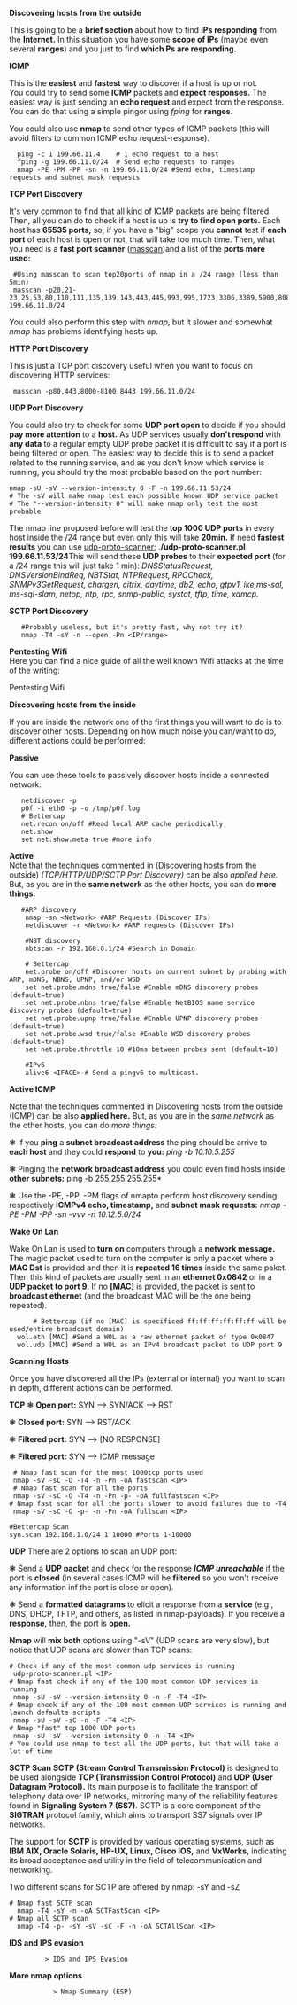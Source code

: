 **Discovering hosts from the outside** <br>

This is going to be a **brief section** about how to find **IPs responding** from the **Internet.**
In this situation you have some **scope of IPs** (maybe even several **ranges**) and you just to find **which Ps are responding.**

**ICMP** <br>

This is the **easiest** and **fastest** way to discover if a host is up or not.<br>
You could try to send some **ICMP** packets and **expect responses.** The easiest way is just sending an **echo request** and expect from the response. You can do that using a simple pingor using  *fping* for **ranges.** <br>

You could also use **nmap** to send other types of ICMP packets (this will avoid filters to common ICMP echo request-response).

      ping -c 1 199.66.11.4    # 1 echo request to a host
      fping -g 199.66.11.0/24  # Send echo requests to ranges
      nmap -PE -PM -PP -sn -n 199.66.11.0/24 #Send echo, timestamp requests and subnet mask requests

**TCP Port Discovery** <br>

It's very common to find that all kind of ICMP packets are being filtered. Then, all you can do to check if a host is up is **try to find open ports.** Each host has **65535 ports,** so, if you have a "big" scope you **cannot** test if **each port** of each host is open or not, that will take too much time.
Then, what you need is a **fast port scanner** ([masscan](https://github.com/robertdavidgraham/masscan))and a list of the **ports more used:**

     #Using masscan to scan top20ports of nmap in a /24 range (less than 5min)
     masscan -p20,21-23,25,53,80,110,111,135,139,143,443,445,993,995,1723,3306,3389,5900,8080 199.66.11.0/24

You could also perform this step with *nmap*, but it slower and somewhat *nmap* has problems identifying hosts up.

**HTTP Port Discovery** <br>

This is just a TCP port discovery useful when you want to focus on discovering HTTP services:
    
     masscan -p80,443,8000-8100,8443 199.66.11.0/24

**UDP Port Discovery**<br>

You could also try to check for some **UDP port open** to decide if you should **pay more attention** to a **host.** As UDP services usually **don't respond** with **any data** to a regular empty UDP probe packet it is difficult to say if a port is being filtered or open. The easiest way to decide this is to send a packet related to the running service, and as you don't know which service is running, you should try the most probable based on the port number:

    nmap -sU -sV --version-intensity 0 -F -n 199.66.11.53/24
    # The -sV will make nmap test each possible known UDP service packet
    # The "--version-intensity 0" will make nmap only test the most probable

The nmap line proposed before will test the **top 1000 UDP ports** in every host inside the /24 range but even only this will take **20min.** If need **fastest results** you can use [udp-proto-scanner:](https://github.com/CiscoCXSecurity/udp-proto-scanner) .**/udp-proto-scanner.pl 199.66.11.53/24**This will send these **UDP probes** to their **expected port** (for a /24 range this will just take 1 min): *DNSStatusRequest, DNSVersionBindReq, NBTStat, NTPRequest, RPCCheck, SNMPv3GetRequest, chargen, citrix, daytime, db2, echo, gtpv1, ike,ms-sql, ms-sql-slam, netop, ntp, rpc, snmp-public, systat, tftp, time, xdmcp.*

**SCTP Port Discovery** <br>

       #Probably useless, but it's pretty fast, why not try it?
       nmap -T4 -sY -n --open -Pn <IP/range>

**Pentesting Wifi** <br>
Here you can find a nice guide of all the well known Wifi attacks at the time of the writing:

Pentesting Wifi

**Discovering hosts from the inside**<br>

If you are inside the network one of the first things you will want to do is to discover other hosts. Depending on how much noise you can/want to do, different actions could be performed:

**Passive** <br>

You can use these tools to passively discover hosts inside a connected network:

       netdiscover -p
       p0f -i eth0 -p -o /tmp/p0f.log
       # Bettercap
       net.recon on/off #Read local ARP cache periodically
       net.show
       set net.show.meta true #more info

**Active**<br>
Note that the techniques commented in (Discovering hosts from the outside) *(TCP/HTTP/UDP/SCTP Port Discovery)* can be also *applied here.*
But, as you are in the **same network** as the other hosts, you can do **more things:**

       #ARP discovery
        nmap -sn <Network> #ARP Requests (Discover IPs)
        netdiscover -r <Network> #ARP requests (Discover IPs)

        #NBT discovery
        nbtscan -r 192.168.0.1/24 #Search in Domain

        # Bettercap
        net.probe on/off #Discover hosts on current subnet by probing with ARP, mDNS, NBNS, UPNP, and/or WSD
        set net.probe.mdns true/false #Enable mDNS discovery probes (default=true)
        set net.probe.nbns true/false #Enable NetBIOS name service discovery probes (default=true)
        set net.probe.upnp true/false #Enable UPNP discovery probes (default=true)
        set net.probe.wsd true/false #Enable WSD discovery probes (default=true)
        set net.probe.throttle 10 #10ms between probes sent (default=10)

        #IPv6
        alive6 <IFACE> # Send a pingv6 to multicast.

**Active ICMP** 

Note that the techniques commented in Discovering hosts from the outside (ICMP) can be also **applied here.**
But, as you are in the *same network* as the other hosts, you can do *more things:*

❃ If you **ping** a **subnet broadcast address** the ping should be arrive to **each host** and they could **respond** to **you:** *ping -b 10.10.5.255*

❃ Pinging the **network broadcast address** you could even find hosts inside **other subnets:** ping -b 255.255.255.255*

❃ Use the   -PE,   -PP, -PM flags of nmapto perform host discovery sending respectively **ICMPv4 echo, timestamp,** and **subnet mask requests:** *nmap -PE -PM -PP -sn -vvv -n 10.12.5.0/24*


**Wake On Lan**

Wake On Lan is used to **turn on** computers through a **network message.** The magic packet used to turn on the computer is only a packet where a **MAC Dst** is provided and then it is **repeated 16 times** inside the same paket.
Then this kind of packets are usually sent in an **ethernet 0x0842** or in a **UDP packet to port 9.**
If no **[MAC]** is provided, the packet is sent to **broadcast ethernet** (and the broadcast MAC will be the one being repeated).

          # Bettercap (if no [MAC] is specificed ff:ff:ff:ff:ff:ff will be used/entire broadcast domain)
      wol.eth [MAC] #Send a WOL as a raw ethernet packet of type 0x0847
      wol.udp [MAC] #Send a WOL as an IPv4 broadcast packet to UDP port 9

**Scanning Hosts**

Once you have discovered all the IPs (external or internal) you want to scan in depth, different actions can be performed.

**TCP**
❃ **Open port:** SYN --> SYN/ACK --> RST

❃ **Closed port:** SYN --> RST/ACK

❃ **Filtered port:** SYN --> [NO RESPONSE]

❃ **Filtered port:** SYN --> ICMP message

     # Nmap fast scan for the most 1000tcp ports used
     nmap -sV -sC -O -T4 -n -Pn -oA fastscan <IP> 
     # Nmap fast scan for all the ports
     nmap -sV -sC -O -T4 -n -Pn -p- -oA fullfastscan <IP> 
    # Nmap fast scan for all the ports slower to avoid failures due to -T4
     nmap -sV -sC -O -p- -n -Pn -oA fullscan <IP>

    #Bettercap Scan
    syn.scan 192.168.1.0/24 1 10000 #Ports 1-10000

**UDP**
There are 2 options to scan an UDP port:

❃ Send a **UDP packet** and check for the response ***ICMP unreachable*** if the port is **closed** (in several cases ICMP will be **filtered** so you won't receive any information inf the port is close or open).

❃ Send a **formatted datagrams** to elicit a response from a **service** (e.g., DNS, DHCP, TFTP, and others, as listed in nmap-payloads). If you receive a **response,** then, the port is **open.**

**Nmap** will **mix both** options using "-sV" (UDP scans are very slow), but notice that UDP scans are slower than TCP scans:

    # Check if any of the most common udp services is running
     udp-proto-scanner.pl <IP> 
    # Nmap fast check if any of the 100 most common UDP services is running
     nmap -sU -sV --version-intensity 0 -n -F -T4 <IP>
    # Nmap check if any of the 100 most common UDP services is running and launch defaults scripts
     nmap -sU -sV -sC -n -F -T4 <IP> 
    # Nmap "fast" top 1000 UDP ports
     nmap -sU -sV --version-intensity 0 -n -T4 <IP>
    # You could use nmap to test all the UDP ports, but that will take a lot of time

**SCTP Scan**
**SCTP (Stream Control Transmission Protocol)** is designed to be used alongside **TCP (Transmission Control Protocol)** and **UDP (User Datagram Protocol).** Its main purpose is to facilitate the transport of telephony data over IP networks, mirroring many of the reliability features found in **Signaling System 7 (SS7)**. SCTP is a core component of the **SIGTRAN** protocol family, which aims to transport SS7 signals over IP networks.

The support for **SCTP** is provided by various operating systems, such as **IBM AIX, Oracle Solaris, HP-UX, Linux, Cisco IOS,** and **VxWorks,** indicating its broad acceptance and utility in the field of telecommunication and networking.

Two different scans for SCTP are offered by nmap: -sY and -sZ

    # Nmap fast SCTP scan
      nmap -T4 -sY -n -oA SCTFastScan <IP>
    # Nmap all SCTP scan
      nmap -T4 -p- -sY -sV -sC -F -n -oA SCTAllScan <IP>

**IDS and IPS evasion**


             > IDS and IPS Evasion
       
**More nmap options**


               > Nmap Summary (ESP)

